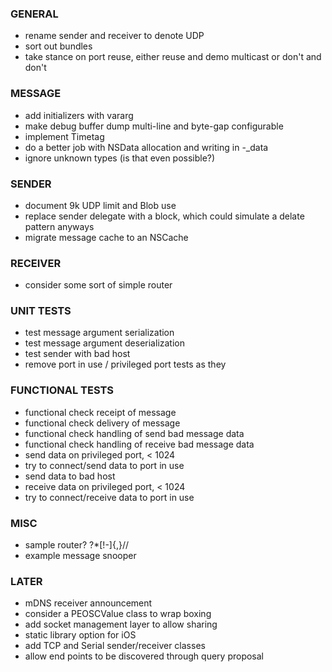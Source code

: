 
### GENERAL
- rename sender and receiver to denote UDP
- sort out bundles
- take stance on port reuse, either reuse and demo multicast or don't and don't

### MESSAGE
- add initializers with vararg
- make debug buffer dump multi-line and byte-gap configurable
- implement Timetag
- do a better job with NSData allocation and writing in -_data
- ignore unknown types (is that even possible?)

### SENDER
- document 9k UDP limit and Blob use
- replace sender delegate with a block, which could simulate a delate pattern anyways
- migrate message cache to an NSCache

### RECEIVER
- consider some sort of simple router

### UNIT TESTS
- test message argument serialization
- test message argument deserialization
- test sender with bad host
- remove port in use / privileged port tests as they 

### FUNCTIONAL TESTS
- functional check receipt of message
- functional check delivery of message
- functional check handling of send bad message data
- functional check handling of receive bad message data
- send data on privileged port, < 1024
- try to connect/send data to port in use
- send data to bad host
- receive data on privileged port, < 1024
- try to connect/receive data to port in use

### MISC
- sample router? ?*[!-]{,}//
- example message snooper

### LATER
- mDNS receiver announcement
- consider a PEOSCValue class to wrap boxing
- add socket management layer to allow sharing
- static library option for iOS
- add TCP and Serial sender/receiver classes
- allow end points to be discovered through query proposal
